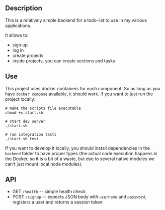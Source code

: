 ## Description

This is a relatively simple backend for a todo-list to use in my various applications.

It allows to:

- sign up
- log in
- create projects
- inside projects, you can create sections and tasks

## Use

This project uses docker containers for each component. So as long as you have `docker compose` available, it should work. If you want to just run the project locally:

```
# make the scripts file executable
chmod +x start.sh

# start dev server
./start.sh

# run integration tests
./start.sh test
```

If you want to develop it locally, you should install dependencies in the `backend` folder to have proper types (the actual code execution happens in the Docker, so it is a bit of a waste, but due to several native modules we can't just mount local node modules).

## API

- GET `/health` -- simple health check
- POST `/signup` -- expects JSON body with `username` and `password`, registers a user and returns a session token